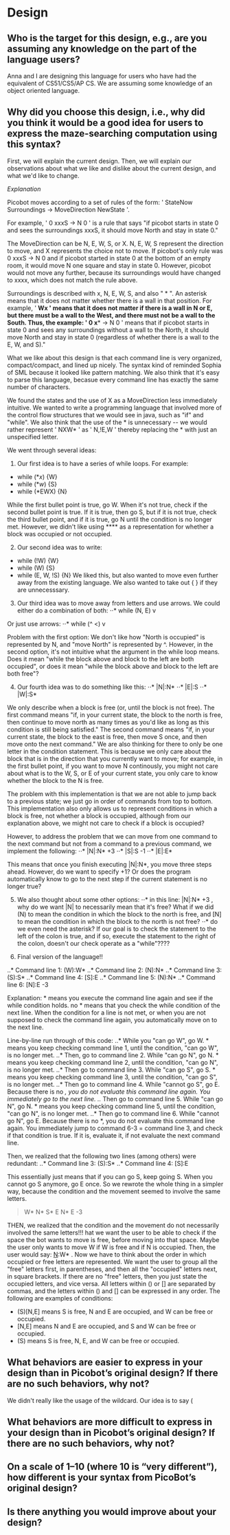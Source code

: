 # Design

## Who is the target for this design, e.g., are you assuming any knowledge on the part of the language users?

Anna and I are designing this language for users who have had the equivalent of CS51/CS5/AP CS. We are assuming some knowledge of an object oriented language.




## Why did you choose this design, i.e., why did you think it would be a good idea for users to express the maze-searching computation using this syntax?

First, we will explain the current design. Then, we will explain our observations about what we like and dislike about the current design, and what we'd like to change.

*Explanation*

Picobot moves according to a set of rules of the form: ' StateNow   Surroundings   ->   MoveDirection   NewState '.

For example, ' 0   xxxS   ->   N   0 ' is a rule that says "if picobot starts in state 0 and sees the surroundings xxxS, it should move North and stay in state 0."

The MoveDirection can be N, E, W, S, or X. N, E, W, S represent the direction to move, and X represents the choice not to move. If picobot's only rule was  0   xxxS   ->   N   0  and if picobot started in state 0 at the bottom of an empty room, it would move N one square and stay in state 0. However, picobot would not move any further, because its surroundings would have changed to xxxx, which does not match the rule above.

Surroundings is described with x, N, E, W, S, and also " * ". An asterisk means that it does not matter whether there is a wall in that position. For example, ' **Wx ' means that it does not matter if there is a wall in N or E, but there must be a wall to the West, and there must not be a wall to the South. Thus, the example: ' 0   x***   ->   N   0 ' means that if picobot starts in state 0 and sees any surroundings without a wall to the North, it should move North and stay in state 0 (regardless of whether there is a wall to the E, W, and S)."

What we like about this design is that each command line is very organized, compact/compact, and lined up nicely. The syntax kind of reminded Sophia of SML because it looked like pattern matching. We also think that it's easy to parse this language, becasue every command line has exactly the same number of characters. 

We found the states and the use of X as a MoveDirection less immediately intuitive. We wanted to write a programming language that involved more of the control flow structures that we would see in java, such as "if" and "while". We also think that the use of the * is unnecessary -- we would rather represent ' NXW* ' as ' N,!E,W ' thereby replacing the * with just an unspecified letter. 

We went through several ideas: 

1. Our first idea is to have a series of while loops. For example:
+ while (**x*) {W}
+ while (**w*) {S}
+ while (*EWX) {N}

While the first bullet point is true, go W. When it's not true, check if the second bullet point is true. If it is true, then go S, but if it is not true, check the third bullet point, and if it is true, go N until the condition is no longer met. 
However, we didn't like using **** as a representation for whether a block was occupied or not occupied.

2. Our second idea was to write:
+ while (!W) {W}
+ while (W) {S}
+ while (E, W, !S) {N}
We liked this, but also wanted to move even further away from the existing language. We also wanted to take out { } if they are unnecesssary.

3. Our third idea was to move away from letters and use arrows. 
We could either do a combination of both:
⋅⋅*  while (N, E) v

Or just use arrows:
⋅⋅* while (^ <) v

Problem with the first option: We don't like how "North is occupied" is represented by N, and "move North" is represented by ^.
However, in the second option, it's not intuitive what the argument in the while loop means. Does it mean "while the block above and block to the left are both occupied", or does it mean "while the block above and block to the left are both free"? 

4. Our fourth idea was to do something like this:
⋅⋅* |N|:N* 
⋅⋅* |E|:S
⋅⋅* |W|:S*

We only describe when a block is free (or, until the block is not free). The first command means "if, in your current state, the block to the north is free, then continue to move north as many times as you'd like as long as this condition is still being satisfied." The second command means "if, in your current state, the block to the east is free, then move S once, and then move onto the next command." We are also thinking for there to only be one letter in the condition statement. This is because we only care about the block that is in the direction that you currently want to move; for example, in the first bullet point, if you want to move N continously, you might not care about what is to the W, S, or E of your current state, you only care to know whether the block to the N is free.

The problem with this implementation is that we are not able to jump back to a previous state; we just go in order of commands from top to bottom. This implementation also only allows us to represent conditions in which a block is free, not whether a block is occupied, although from our explanation above, we might not care to check if a block is occupied? 

However, to address the problem that we can move from one command to the next command but not from a command to a previous command, we implement the following: 
⋅⋅* |N|:N* +3
⋅⋅* |S|:S -1
⋅⋅* |E|:E* 

This means that once you finish executing |N|:N*, you move three steps ahead. However, do we want to specify +1? Or does the program automatically know to go to the next step if the current statement is no longer true?  

5. We also thought about some other options: 
⋅⋅* in this line: |N|:N* +3 , why do we want |N| to necessarily mean that it's free? What if we did (N) to mean the condition in which the block to the north is free, and [N] to mean the condition in which the block to the north is not free?
⋅⋅* do we even need the asterisk? If our goal is to check the statement to the left of the colon is true, and if so, execute the statement to the right of the colon, doesn't our check operate as a "while"???? 

6. Final version of the language!! 

..* Command line 1: (W):W* 
..* Command line 2: (N):N*
..* Command line 3: (S):S* 
..* Command line 4: [S]:E
..* Command line 5: (N):N*
..* Command line 6: [N]:E -3

Explanation: * means you execute the command line again and see if the while condition holds. no * means that you check the while condition of the next line. When the condition for a line is not met, or when you are not supposed to check the command line again, you automatically move on to the next line. 

Line-by-line run through of this code:
..* While you "can go W", go W. * means you keep checking command line 1, until the condition, "can go W", is no longer met.
..* Then, go to command line 2. While "can go N", go N. * means you keep checking command line 2, until the condition, "can go N", is no longer met. 
..* Then go to command line 3. While "can go S", go S. * means you keep checking command line 3, until the condition, "can go S", is no longer met. 
..* Then go to command line 4. While "cannot go S", go E. Because there is no *, you do not evaluate this command line again. You immediately go to the next line.
..* Then go to command line 5. While "can go N", go N. * means you keep checking command line 5, until the condition, "can go N", is no longer met. 
..* Then go to command line 6. While "cannot go N", go E. Because there is no *, you do not evaluate this command line again. You immediately jump to command 6-3 = command line 3, and check if that condition is true. If it is, evaluate it, if not evaluate the next command line. 


Then, we realized that the following two lines (among others) were redundant:
..* Command line 3: (S):S* 
..* Command line 4: [S]:E

This essentially just means that if you can go S, keep going S. When you cannot go S anymore, go E once. So we rewrote the whole thing in a simpler way, because the condition and the movement seemed to involve the same letters. 
> W*
> N*
> S*
> E
> N*
> E -3


THEN, we realized that the condition and the movement do not necessarily involved the same letters!!! hat we want the user to be able to check if the space the bot wants to move is free, before moving into that space. Maybe the user only wants to move W if W is free and if N is occupied. Then, the user would say: [N](W):W* . Now we have to think about the order in which occupied or free letters are represented. We want the user to group all the "free" letters first, in parentheses, and then all the "occupied" letters next, in square brackets. If there are no "free" letters, then you just state the occupied letters, and vice versa. All letters within () or [] are separated by commas, and the letters within () and [] can be expressed in any order. The following are examples of conditions:
+ (S)[N,E] means S is free, N and E are occupied, and W can be free or occupied. 
+ [N,E] means N and E are occupied, and S and W can be free or occupied. 
+ (S) means S is free, N, E, and W can be free or occupied. 






## What behaviors are easier to express in your design than in Picobot’s original design?  If there are no such behaviors, why not?


We didn't really like the usage of the wildcard. Our idea is to say (

## What behaviors are more difficult to express in your design than in Picobot’s original design? If there are no such behaviors, why not?

## On a scale of 1–10 (where 10 is “very different”), how different is your syntax from PicoBot’s original design?

## Is there anything you would improve about your design?
